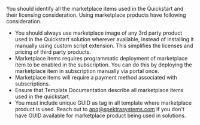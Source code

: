 <p>You should identify all the marketplace items used in the  Quickstart and their licensing consideration. Using marketplace products have  following consideration.</p>
<ul>
  <li>You should always use marketplace image of  any 3rd party product used in the Quickstart solution wherever available,  instead of installing it manually using custom script extension. This  simplifies the licenses and pricing of third party products.</li>
  <li>Marketplace items requires programmatic  deployment of marketplace item to be enabled in the subscription. You can do  this by deploying the marketplace item in subscription manually via portal  once.</li>
  <li>Marketplace items will require a payment  method associated with subscriptions.</li>
  <li>Ensure that Template Documentation describe  all marketplace items used in the quickstart.</li>
  <li>You must include unique GUID as tag in all template where marketplace product is used. Reach out to <a href="mailto:apq@spektrasystems.com">apq@spektrasystems.com</a> if you don't have GUID available for marketplace product being used in solutions.</li>
</ul>
